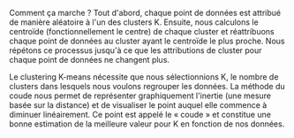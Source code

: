 Comment ça marche ?
Tout d'abord, chaque point de données est attribué de manière aléatoire à l'un des clusters K. Ensuite, nous calculons le centroïde (fonctionnellement le centre) de chaque cluster et réattribuons chaque point de données au cluster ayant le centroïde le plus proche. Nous répétons ce processus jusqu'à ce que les attributions de cluster pour chaque point de données ne changent plus.

Le clustering K-means nécessite que nous sélectionnions K, le nombre de clusters dans lesquels nous voulons regrouper les données. La méthode du coude nous permet de représenter graphiquement l'inertie (une mesure basée sur la distance) et de visualiser le point auquel elle commence à diminuer linéairement. Ce point est appelé le « coude » et constitue une bonne estimation de la meilleure valeur pour K en fonction de nos données.
